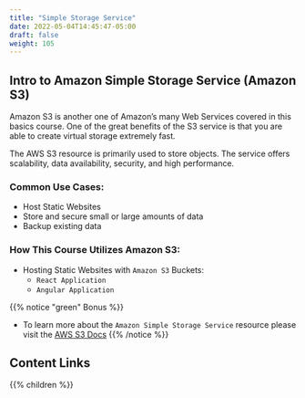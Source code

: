 ```yaml
---
title: "Simple Storage Service"
date: 2022-05-04T14:45:47-05:00
draft: false
weight: 105
---
```


## Intro to Amazon Simple Storage Service (Amazon S3)

Amazon S3 is another one of Amazon’s many Web Services covered in this basics course. One of the great benefits of the S3 service is that you are able to create virtual storage extremely fast.

The AWS S3 resource is primarily used to store objects. The service offers scalability, data availability, security, and high performance.

### Common Use Cases:

- Host Static Websites
- Store and secure small or large amounts of data
- Backup existing data

### How This Course Utilizes Amazon S3:

- Hosting Static Websites with `Amazon S3` Buckets:
    - `React Application`
    - `Angular Application`

{{% notice "green" Bonus %}}
- To learn more about the `Amazon Simple Storage Service` resource please visit the [AWS S3 Docs](https://docs.aws.amazon.com/s3/)
{{% /notice %}}

## Content Links

{{% children %}}
